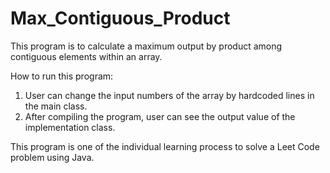 # Max_Contiguous_Product
This program is to calculate a maximum output by product among contiguous elements within an array.

How to run this program:
1) User can change the input numbers of the array by hardcoded lines in the main class.
2) After compiling the program, user can see the output value of the implementation class.

This program is one of the individual learning process to solve a Leet Code problem using Java.
